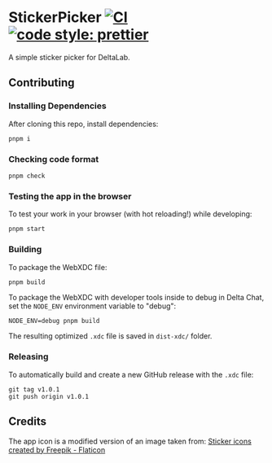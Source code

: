 # StickerPicker [![CI](https://github.com/DeltaZen/StickerPicker/actions/workflows/ci.yml/badge.svg)](https://github.com/DeltaZen/StickerPicker/actions/workflows/ci.yml) [![code style: prettier](https://img.shields.io/badge/code_style-prettier-ff69b4.svg?style=flat-square)](https://github.com/prettier/prettier)

A simple sticker picker for DeltaLab.

## Contributing

### Installing Dependencies

After cloning this repo, install dependencies:

```
pnpm i
```

### Checking code format

```
pnpm check
```

### Testing the app in the browser

To test your work in your browser (with hot reloading!) while developing:

```
pnpm start
```

### Building

To package the WebXDC file:

```
pnpm build
```

To package the WebXDC with developer tools inside to debug in Delta Chat, set the `NODE_ENV`
environment variable to "debug":

```
NODE_ENV=debug pnpm build
```

The resulting optimized `.xdc` file is saved in `dist-xdc/` folder.

### Releasing

To automatically build and create a new GitHub release with the `.xdc` file:

```
git tag v1.0.1
git push origin v1.0.1
```

## Credits

The app icon is a modified version of an image taken from: <a href="https://www.flaticon.com/free-icons/sticker" title="sticker icons">Sticker icons created by Freepik - Flaticon</a>
